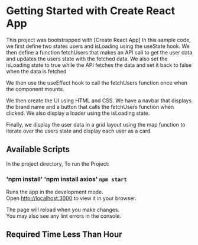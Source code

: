 # Getting Started with Create React App

This project was bootstrapped with [Create React App] 
In this sample code, we first define two states users and isLoading using the useState hook. We then define a function fetchUsers that makes an API call to get the user data and updates the users state with the fetched data. We also set the isLoading state to true while the API fetches the data and set it back to false when the data is fetched

We then use the useEffect hook to call the fetchUsers function once when the component mounts.

We then create the UI using HTML and CSS. We have a navbar that displays the brand name and a button that calls the fetchUsers function when clicked. We also display a loader using the isLoading state.

Finally, we display the user data in a grid layout using the map function to iterate over the users state and display each user as a card.

## Available Scripts

In the project directory,  To run the Project:

### 'npm install' 'npm install axios' `npm start`

Runs the app in the development mode.\
Open [http://localhost:3000](http://localhost:3000) to view it in your browser.

The page will reload when you make changes.\
You may also see any lint errors in the console.

## Required Time Less Than Hour
